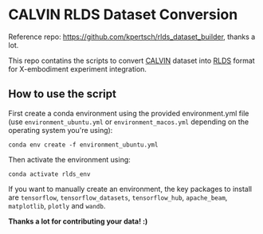 # CALVIN RLDS Dataset Conversion
Reference repo: https://github.com/kpertsch/rlds_dataset_builder, thanks a lot.


This repo contatins the scripts to convert [CALVIN](https://github.com/mees/calvin) dataset into [RLDS](https://github.com/google-research/rlds) format for X-embodiment experiment integration.

## How to use the script

First create a conda environment using the provided environment.yml file (use `environment_ubuntu.yml` or `environment_macos.yml` depending on the operating system you're using):
```
conda env create -f environment_ubuntu.yml
```

Then activate the environment using:
```
conda activate rlds_env
```

If you want to manually create an environment, the key packages to install are `tensorflow`, 
`tensorflow_datasets`, `tensorflow_hub`, `apache_beam`, `matplotlib`, `plotly` and `wandb`.






**Thanks a lot for contributing your data! :)**
